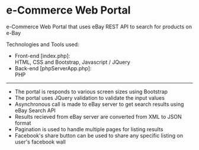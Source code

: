 ﻿# e-Commerce Web Portal

e-Commerce Web Portal that uses eBay REST API to search for products on e-Bay<br>

Technologies and Tools used:
- Front-end [index.php]:<br>
  HTML, CSS and Bootstrap, Javascript / JQuery
- Back-end [phpServerApp.php]:<br>
  PHP<br>

---
- The portal is responds to various screen sizes using Bootstrap
- The portal uses JQuery validation to validate the input values
- Asynchronous call is made to eBay server to get search results using eBay Search API
- Results recieved from eBay server are converted from XML to JSON format
- Pagination is used to handle multiple pages for listing results
- Facebook's share button can be used to share any specific listing on user's facebook wall
